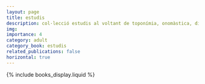 ```yaml
---
layout: page
title: estudis
description: col·lecció estudis al voltant de toponímia, onomàstica, dialectologia, fraseologia i normativa
img:
importance: 4
category: adult
category_book: estudis
related_publications: false
horizontal: true
---
```


{% include books_display.liquid %}
